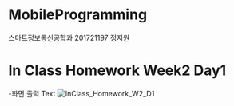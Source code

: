 # MobileProgramming
스마트정보통신공학과 201721197 정지원

# In Class Homework Week2 Day1
-화면 출력 Text 
![InClass_Homework_W2_D1](https://user-images.githubusercontent.com/29966841/110406517-b47dfb80-80c5-11eb-8c28-8802e83d472b.jpg)

